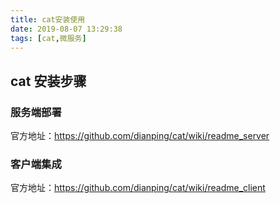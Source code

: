 ```yaml
---
title: cat安装使用
date: 2019-08-07 13:29:38
tags: [cat,微服务]
---
```


## cat 安装步骤

### 服务端部署

官方地址：https://github.com/dianping/cat/wiki/readme_server

### 客户端集成

官方地址：https://github.com/dianping/cat/wiki/readme_client
